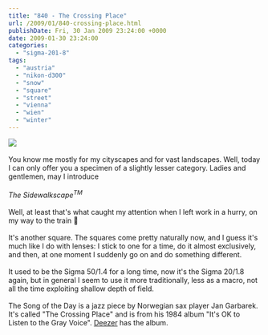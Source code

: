 ```yaml
---
title: "840 - The Crossing Place"
url: /2009/01/840-crossing-place.html
publishDate: Fri, 30 Jan 2009 23:24:00 +0000
date: 2009-01-30 23:24:00
categories: 
  - "sigma-201-8"
tags: 
  - "austria"
  - "nikon-d300"
  - "snow"
  - "square"
  - "street"
  - "vienna"
  - "wien"
  - "winter"
---
```

<a href="https://d25zfm9zpd7gm5.cloudfront.net/1200x1200/2009/20090130_153855_ps.jpg" target="_blank"><img src="https://d25zfm9zpd7gm5.cloudfront.net/0600x0600/2009/20090130_153855_ps.jpg"/></a><br/><br/>You know me mostly for my cityscapes and for vast landscapes. Well, today I can only offer you a specimen of a slightly lesser category. Ladies and gentlemen, may I introduce<br/><br/><span style="font-style: italic;">The Sidewalkscape</span><sup style="font-style: italic;">TM</sup><br/><br/>Well, at least that's what caught my attention when I left work in a hurry, on my way to the train 🙂<br/><br/> It's another square. The squares come pretty naturally now, and I guess it's much like I do with lenses: I stick to one for a time, do it almost exclusively, and then, at one moment I suddenly go on and do something different.<br/><br/>It used to be the Sigma 50/1.4 for a long time, now it's the Sigma 20/1.8 again, but in general I seem to use it more traditionally, less as a macro, not all the time exploiting shallow depth of field.<br/><br/>The Song of the Day is a jazz piece by Norwegian sax player Jan Garbarek. It's called "The Crossing Place" and is from his 1984 album "It's OK to Listen to the Gray Voice". <a href="http://www.deezer.com/#music/album/122935" target="_blank">Deezer</a> has the album.

